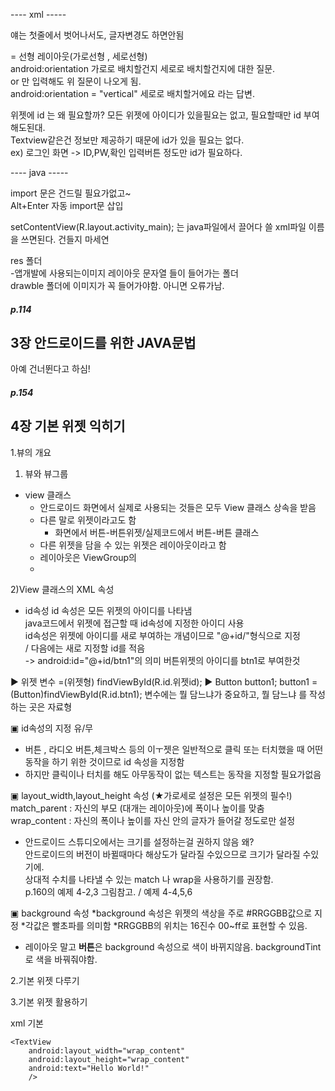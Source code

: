 ---- xml ----- <br>
<?xml version="1.0" encoding="utf-8"?> 얘는 첫줄에서 벗어나서도, 글자변경도 하면안됨 <br>

<LinearLayout> = 선형 레이아웃(가로선형 , 세로선형) <br>
android:orientation 가로로 배치할건지 세로로 배치할건지에 대한 질문.<br>
or 만 입력해도 위 질문이 나오게 됨.<br>
android:orientation = "vertical" 세로로 배치할거에요 라는 답변. <br>

위젯에 id 는 왜 필요할까? 모든 위젯에 아이디가 있을필요는 없고, 필요할때만 id 부여해도된대. <br>
Textview같은건 정보만 제공하기 때문에 id가 있을 필요는 없다. <br>
ex) 로그인 화면 -> ID,PW,확인 입력버튼 정도만 id가 필요하다. <br>

---- java ----- <br>
 
import 문은 건드릴 필요가없고~ <br>
Alt+Enter 자동 import문 삽입 <br>

setContentView(R.layout.activity_main); 는 java파일에서 끌어다 쓸 xml파일 이름을 쓰면된다. 건들지 마세연 <br>

res 폴더 <br>
-앱개발에 사용되는이미지 레이아웃 문자열 들이 들어가는 폴더 <br>
drawble 폴더에 이미지가 꼭 들어가야함. 아니면 오류가남. <br>

##### p.114
## 3장 안드로이드를 위한 JAVA문법
아예 건너뛴다고 하심! <br>

##### p.154
## 4장 기본 위젯 익히기
1.뷰의 개요
 1) 뷰와 뷰그룹
* view 클래스
  * 안드로이드 화면에서 실제로 사용되는 것들은 모두 View 클래스 상속을 받음
  * 다른 말로 위젯이라고도 함
	* 화면에서 버튼-버튼위젯/실제코드에서 버튼-버튼 클래스
  * 다른 위젯을 담을 수 있는 위젯은 레이아웃이라고 함
  * 레이아웃은 ViewGroup의 
  *

 2)View 클래스의 XML 속성
 * id속성
id 속성은 모든 위젯의 아이디를 나타냄 <br>
java코드에서 위젯에 접근할 때 id속성에 지정한 아이디 사용 <br>
id속성은 위젯에 아이디를 새로 부여하는 개념이므로 "@+id/"형식으로 지정 <br>
/ 다음에는 새로 지정할 id를 적음 <br>
-> android:id="@+id/btn1"의 의미 버튼위젯의 아이디를 btn1로 부여한것 <br>

▶ 위젯 변수 =(위젯형) findViewById(R.id.위젯id);
▶ Button button1;
    button1 = (Button)findViewById(R.id.btn1);
변수에는 뭘 담느냐가 중요하고, 뭘 담느냐 를 작성하는 곳은 자료형 

▣ id속성의 지정 유/무
* 버튼 , 라디오 버튼,체크박스 등의 이ㅜ젯은 일반적으로 클릭 또는 터치했을 때 
어떤 동작을 하기 위한 것이므로 id 속성을 지정함
* 하지만 클릭이나 터치를 해도 아무동작이 없는 텍스트는 동작을 지정할 필요가없음

▣ layout_width,layout_height 속성 (★가로세로 설정은 모든 위젯의 필수!) <br>
match_parent : 자신의 부모 (대개는 레이아웃)에 폭이나 높이를 맞춤 <br>
wrap_content : 자신의 폭이나 높이를 자신 안의 글자가 들어갈 정도로만 설정 <br>
* 안드로이드 스튜디오에서는 크기를 설정하는걸 권하지 않음 왜? <br>
  안드로이드의 버전이 바뀔때마다 해상도가 달라질 수있으므로 크기가 달라질 수있기에. <br>
  상대적 수치를 나타낼 수 있는 match 나 wrap을 사용하기를 권장함. <br>
p.160의 예제 4-2,3 그림참고. / 예제 4-4,5,6 <br>

▣ background 속성
*background 속성은 위젯의 색상을 주로 #RRGGBB값으로 지정
*각값은 빨초파를 의미함
*RRGGBB의 위치는 16진수 00~ff로 표현할 수 있음.
  * 레이아웃 말고 <b>버튼</b>은 background 속성으로 색이 바뀌지않음. backgroundTint 로 색을 바꿔줘야함.

2.기본 위젯 다루기


3.기본 위젯 활용하기

xml 기본 
<?xml version="1.0" encoding="utf-8"?>
<LinearLayout xmlns:android="http://schemas.android.com/apk/res/android"
    android:layout_width="match_parent"
    android:layout_height="match_parent"
    >

    <TextView
        android:layout_width="wrap_content"
        android:layout_height="wrap_content"
        android:text="Hello World!"
        />

</LinearLayout>
